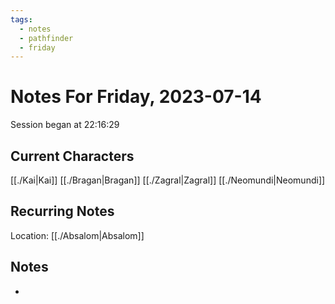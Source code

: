 ```yaml
---
tags:
  - notes
  - pathfinder
  - friday
---
```


# Notes For Friday, 2023-07-14
Session began at 22:16:29
## Current Characters
[[./Kai|Kai]]
[[./Bragan|Bragan]]
[[./Zagral|Zagral]]
[[./Neomundi|Neomundi]]
## Recurring Notes
Location: [[./Absalom|Absalom]]

## Notes
- 